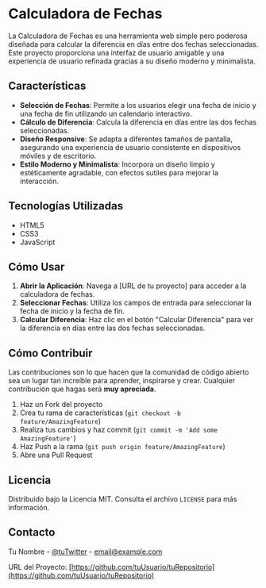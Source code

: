 # Calculadora de Fechas

La Calculadora de Fechas es una herramienta web simple pero poderosa diseñada para calcular la diferencia en días entre dos fechas seleccionadas. Este proyecto proporciona una interfaz de usuario amigable y una experiencia de usuario refinada gracias a su diseño moderno y minimalista.

## Características

- **Selección de Fechas**: Permite a los usuarios elegir una fecha de inicio y una fecha de fin utilizando un calendario interactivo.
- **Cálculo de Diferencia**: Calcula la diferencia en días entre las dos fechas seleccionadas.
- **Diseño Responsive**: Se adapta a diferentes tamaños de pantalla, asegurando una experiencia de usuario consistente en dispositivos móviles y de escritorio.
- **Estilo Moderno y Minimalista**: Incorpora un diseño limpio y estéticamente agradable, con efectos sutiles para mejorar la interacción.

## Tecnologías Utilizadas

- HTML5
- CSS3
- JavaScript

## Cómo Usar

1. **Abrir la Aplicación**: Navega a [URL de tu proyecto] para acceder a la calculadora de fechas.
2. **Seleccionar Fechas**: Utiliza los campos de entrada para seleccionar la fecha de inicio y la fecha de fin.
3. **Calcular Diferencia**: Haz clic en el botón "Calcular Diferencia" para ver la diferencia en días entre las dos fechas seleccionadas.

## Cómo Contribuir

Las contribuciones son lo que hacen que la comunidad de código abierto sea un lugar tan increíble para aprender, inspirarse y crear. Cualquier contribución que hagas será **muy apreciada**.

1. Haz un Fork del proyecto
2. Crea tu rama de características (`git checkout -b feature/AmazingFeature`)
3. Realiza tus cambios y haz commit (`git commit -m 'Add some AmazingFeature'`)
4. Haz Push a la rama (`git push origin feature/AmazingFeature`)
5. Abre una Pull Request

## Licencia

Distribuido bajo la Licencia MIT. Consulta el archivo `LICENSE` para más información.

## Contacto

Tu Nombre - [@tuTwitter](https://twitter.com/tuTwitter) - email@example.com

URL del Proyecto: [https://github.com/tuUsuario/tuRepositorio](https://github.com/tuUsuario/tuRepositorio)

